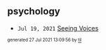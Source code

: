 ## psychology


* <code>Jul 19, 2021</code> [Seeing Voices](2021-07-19T15-32-44-seeing-voices.md)

<sup><sub>generated 27 Jul 2021 13:09:56 by <a href='https://github.com/senorprogrammer/til'>til</a></sub></sup>
